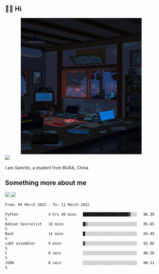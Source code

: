 ## 👋🏻 Hi

<div align="center">
<img alt="GIF" src="https://github.com/xiangsam/xiangsam/blob/271390e4ab50820a4594e3cb94b7ffaa6293de72/0_0EUAvTumWsRa2k6F.gif" width=400 height=450/>
</div>

<a href="https://github.com/xiangsam">
  <img src="https://komarev.com/ghpvc/?username=xiangsam&style=flat-square" />
</a>

I am Samrito, a student from BUAA, China


## Something more about me
<a href="https://github.com/xiangsam">
  <img src="https://github-readme-stats.vercel.app/api?username=xiangsam&show_icons=true&hide_border=true" />
</a>


<a href="https://github.com/xiangsam">
  <img src="https://github-readme-stats.vercel.app/api/top-langs/?username=xiangsam&layout=compact" />
</a>

<!--START_SECTION:waka-->

```text
From: 04 March 2022 - To: 11 March 2022

Python              4 hrs 40 mins   █████████████████████▓░░░   86.39 %
Debian Sourcelist   18 mins         █▒░░░░░░░░░░░░░░░░░░░░░░░   05.65 %
Bash                14 mins         █░░░░░░░░░░░░░░░░░░░░░░░░   04.49 %
ca65 assembler      9 mins          ▓░░░░░░░░░░░░░░░░░░░░░░░░   02.96 %
C                   0 secs          ░░░░░░░░░░░░░░░░░░░░░░░░░   00.30 %
JSON                0 secs          ░░░░░░░░░░░░░░░░░░░░░░░░░   00.11 %
```

<!--END_SECTION:waka-->

<!---
xiangsam/xiangsam is a ✨ special ✨ repository because its `README.md` (this file) appears on your GitHub profile.
You can click the Preview link to take a look at your changes.
--->
